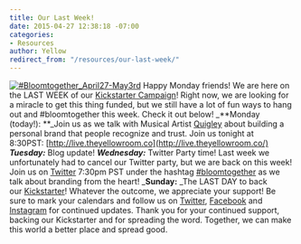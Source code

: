 ```yaml
---
title: Our Last Week!
date: 2015-04-27 12:38:18 -07:00
categories:
- Resources
author: Yellow
redirect_from: "/resources/our-last-week/"
---
```


[![#Bloomtogether_April27-May3rd](https://yellow-blog-images.imgix.net/2015/04/Bloomtogether_April27-May3rd.jpg)](https://yellow-blog-images.imgix.net/2015/04/Bloomtogether_April27-May3rd.jpg) Happy Monday friends! We are here on the LAST WEEK of our [Kickstarter Campaign](https://www.kickstarter.com/projects/1439745204/the-yellow-room-a-digital-hub-for-creative-world-c)! Right now, we are looking for a miracle to get this thing funded, but we still have a lot of fun ways to hang out and #bloomtogether this week. Check it out below! _**Monday (today!): **_Join us as we talk with Musical Artist [Quigley](http://www.officiallyquigley.com/) about building a personal brand that people recognize and trust. Join us tonight at 8:30PST: [http://live.theyellowroom.co](http://live.theyellowroom.co/) _**Tuesday:**_ Blog update! _**Wednesday:**_ Twitter Party time! Last week we unfortunately had to cancel our Twitter party, but we are back on this week! Join us on [Twitter](https://twitter.com/yellowconf) 7:30pm PST under the hashtag [#bloomtogether](https://twitter.com/hashtag/bloomtogether?src=hash) as we talk about branding from the heart! _**Sunday:** _The LAST DAY to back our [Kickstarter](https://www.kickstarter.com/projects/1439745204/the-yellow-room-a-digital-hub-for-creative-world-c)! Whatever the outcome, we appreciate your support! Be sure to mark your calendars and follow us on [Twitter](https://twitter.com/yellowconf), [Facebook](https://www.facebook.com/pages/The-Yellow-Conference/1393841977549340) and [Instagram](https://instagram.com/yellowconference/) for continued updates. Thank you for your continued support, backing our Kickstarter and for spreading the word. Together, we can make this world a better place and spread good.

